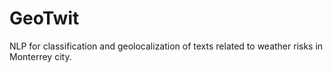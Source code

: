 # GeoTwit
NLP for classification and geolocalization of texts related to weather risks in Monterrey city. 
